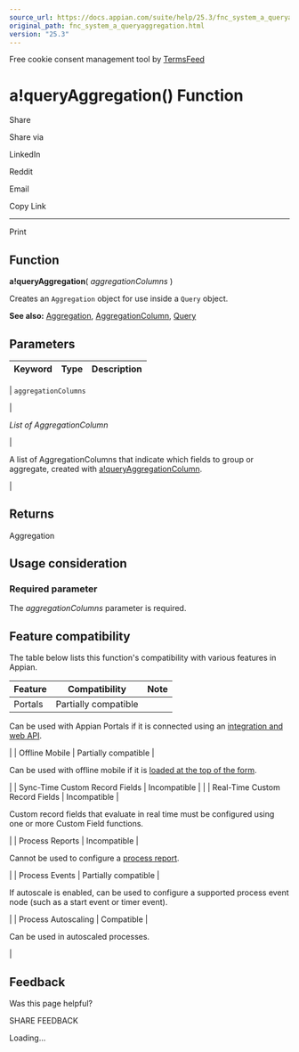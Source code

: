 ```yaml
---
source_url: https://docs.appian.com/suite/help/25.3/fnc_system_a_queryaggregation.html
original_path: fnc_system_a_queryaggregation.html
version: "25.3"
---
```


Free cookie consent management tool by [TermsFeed](https://www.termsfeed.com/)

# a!queryAggregation() Function

Share

Share via

LinkedIn

Reddit

Email

Copy Link

* * *

Print

## Function

**a!queryAggregation**( _aggregationColumns_ )

Creates an `Aggregation` object for use inside a `Query` object.

**See also:** [Aggregation](Appian_Data_Types.html#aggregation), [AggregationColumn](Appian_Data_Types.html#aggregationcolumn), [Query](Appian_Data_Types.html#query)

## Parameters

| Keyword | Type | Description |
| --- | --- | --- |
|
`aggregationColumns`

 |

_List of AggregationColumn_

 |

A list of AggregationColumns that indicate which fields to group or aggregate, created with [a!queryAggregationColumn](fnc_system_a_queryaggregationcolumn.html).

 |

## Returns

Aggregation

## Usage consideration

### Required parameter

The _aggregationColumns_ parameter is required.

## Feature compatibility

The table below lists this function's compatibility with various features in Appian.

| Feature | Compatibility | Note |
| --- | --- | --- |
| Portals | Partially compatible |
Can be used with Appian Portals if it is connected using an [integration and web API](portals-design.html#using-partially-compatible-functions-and-objects-in-a-portal).

 |
| Offline Mobile | Partially compatible |

Can be used with offline mobile if it is [loaded at the top of the form](offline-mobile-design-best-practices.html#working-with-partially-compatible-functions).

 |
| Sync-Time Custom Record Fields | Incompatible |  |
| Real-Time Custom Record Fields | Incompatible |

Custom record fields that evaluate in real time must be configured using one or more Custom Field functions.

 |
| Process Reports | Incompatible |

Cannot be used to configure a [process report](Process_Reports.html).

 |
| Process Events | Partially compatible |

If autoscale is enabled, can be used to configure a supported process event node (such as a start event or timer event).

 |
| Process Autoscaling | Compatible |

Can be used in autoscaled processes.

 |

## Feedback

Was this page helpful?

SHARE FEEDBACK

Loading...
